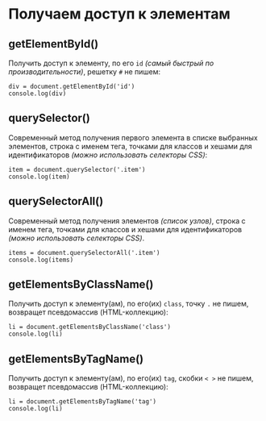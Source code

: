 # Получаем доступ к элементам

## getElementById()
Получить доступ к элементу, по его `id` *(самый быстрый по производительности)*, решетку `#` не пишем:

    div = document.getElementById('id')
    console.log(div)

## querySelector()
Современный метод получения первого элемента в списке выбранных элементов, строка с именем тега, точками для классов и хешами для идентификаторов *(можно использовать селекторы CSS)*:

    item = document.querySelector('.item')
    console.log(item)

## querySelectorAll()
Современный метод получения элементов *(список узлов)*, строка с именем тега, точками для классов и хешами для идентификаторов *(можно использовать селекторы CSS)*.

    items = document.querySelectorAll('.item')
    console.log(items)

## getElementsByClassName()
Получить доступ к элементу(ам), по его(их) `class`, точку `.` не пишем, возвращет псевдомассив (HTML-коллекцию):

    li = document.getElementsByClassName('class')
    console.log(li)

## getElementsByTagName()
Получить доступ к элементу(ам), по его(их) `tag`, скобки `< >` не пишем, возвращет псевдомассив (HTML-коллекцию):

    li = document.getElementsByTagName('tag')
    console.log(li)
